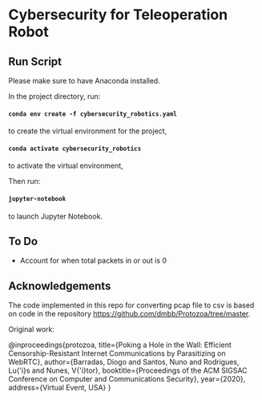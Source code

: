 # Cybersecurity for Teleoperation Robot

## Run Script

Please make sure to have Anaconda installed.

In the project directory, run:

#### `conda env create -f cybersecurity_robotics.yaml`

to create the virtual environment for the project, 

#### `conda activate cybersecurity_robotics`

to activate the virtual environment, 

Then run:

#### `jupyter-notebook`

to launch Jupyter Notebook.

## To Do

- Account for when total packets in or out is 0

## Acknowledgements

The code implemented in this repo for converting pcap file to csv is based on code in the repository https://github.com/dmbb/Protozoa/tree/master.

Original work:

@inproceedings{protozoa,
  title={Poking a Hole in the Wall: Efficient Censorship-Resistant Internet Communications by Parasitizing on WebRTC},
  author={Barradas, Diogo and Santos, Nuno and Rodrigues, Lu{\'i}s and Nunes, V{\'i}tor},
  booktitle={Proceedings of the ACM SIGSAC Conference on Computer and Communications Security},
  year={2020},
  address={Virtual Event, USA}
}
